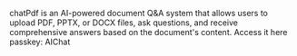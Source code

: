 


chatPdf is an AI-powered document Q&A system that allows users to upload PDF, PPTX, or DOCX files, ask questions, and receive comprehensive answers based on the document's content.
Access it here passkey: AIChat
